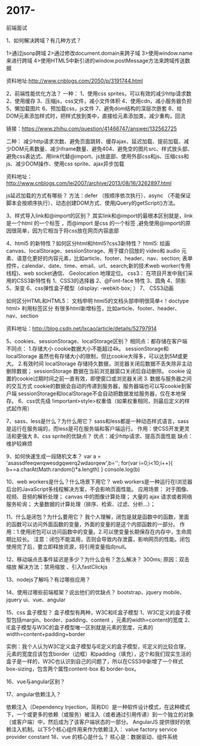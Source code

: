 # 2017-
前端面试




1、如何解决跨域？有几种方式？

1>通过jsonp跨域
2>通过修改document.domain来跨子域
3>使用window.name来进行跨域
4>使用HTML5中新引进的window.postMessage方法来跨域传送数据

资料地址:http://www.cnblogs.com/2050/p/3191744.html

2、前端性能优化方法？
一种：
1、使用css sprites，可以有效的减少http请求数
2、使用缓存
3、压缩js，css文件，减小文件体积
4、使用cdn，减小服务器负担
5、懒加载图片
6、预加载css，js文件
7、避免dom结构的深层次嵌套
8、给DOM元素添加样式时，把样式放到类中，直接给元素添加类，减少重构，回流

链接：https://www.zhihu.com/question/41466747/answer/132562725

二种：
减少http请求次数、避免页面跳转、缓存ajax、延迟加载、提前加载、减少DOM元素数量、减少iframe数量、避免404、避免空的图片src、样式放头部、避免css表达式、用link代替@import、js放底部、使用外部css和js、压缩css和js、减少DOM操作、使用css sprite、ajax异步加载

资料地址：http://www.cnblogs.com/lei2007/archive/2013/08/16/3262897.html

js延迟加载的方式有哪些？
方法：defer （按顺序依次执行）、async （不能保证脚本会按顺序执行）、动态创建DOM方式、使用jQuery的getScript()方法。

3、样式导入link和@import的区别？
其实link和@import的最根本区别就是，link 是一个html 的一个标签 ，而@import 是css 的一个标签 ,避免使用@import的原因很简单，因为它相当于将css放在网页内容底部

4、html5 的新特性？如何区分html和html5?css3新特性？
html5:
绘画 canvas、localStorage、sessionStorage、用于媒介回放的 video和 audio 元素、语意化更好的内容元素，比如article、footer、header、nav、section;
     表单控件，calendar、date、time、email、url、search;新的技术web worker(专用线程)、web socket通信、 Geolocation 地理定位。
css3：
在项目开发中我们采用的CSS3新特性有 
1、CSS3的选择器
2、@Font-face 特性
3、圆角
4、阴影
5、渐变
6、css弹性盒子模型（display: -webkit-box; ）
7、 CSS3动画

如何区分HTML和HTML5：
文档申明
        html5的文档头部申明很简单<！doctype html>
利用标签区分
        有很多html新增标签，比如article、footer、header、nav、section

资料地址：http://blog.csdn.net/lxcao/article/details/52797914

5、cookies、sessionStorage、localStorage区别？
相同点：都存储在客户端
不同点：
1.存储大小
cookie数据大小不能超过4k。
sessionStorage和localStorage 虽然也有存储大小的限制，但比cookie大得多，可以达到5M或更大。
2.有效时间
localStorage 存储持久数据，浏览器关闭后数据不丢失除非主动删除数据；
sessionStorage 数据在当前浏览器窗口关闭后自动删除。
cookie 设置的cookie过期时间之前一直有效，即使窗口或浏览器关闭
3. 数据与服务器之间的交互方式
cookie的数据会自动的传递到服务器，服务器端也可以写cookie到客户端
sessionStorage和localStorage不会自动把数据发给服务器，仅在本地保存。
6、css优先级
!important>style>权重值（如果权重相同，则最后定义的样式起作用）

7、sass、less是什么？为什么用它？
sass和less都是一种动态样式语言，sass是运行在服务端的，而less是可在服务端和客户端运行。
作用：使CSS开发更灵活和更强大
8、css sprite的优缺点？
优点：减少http请求、提高页面性能
缺点：维护较麻烦

9、如何快速生成一段随机文本？
var a = 'asassdfeeqwrqwesdgqwerq2wdasrqew',b='';
for(var i=0;i<10;i++){
b+=a.charAt(Math.random()*a.length)
}
console.log(b)

10、web workers是什么？什么场景下用它？
web workers是一种运行在l浏览器后台的JavaScript多线程解决方案，不会影响页面性能。
应用场景：
对于图像、视频、音频的解析处理；
canvas 中的图像计算处理；
大量的 ajax 请求或者网络服务轮询；
大量数据的计算处理（排序、检索、过滤、分析…）；

11、什么是闭包？为什么要用它？
我个人理解，闭包是就是函数中的函数，里面的函数可以访问外面函数的变量，外面的变量的是这个内部函数的一部分。
作用：1.使用闭包可以访问函数中的变量。2.可以使变量长期保存在内存中，生命周期比较长。
注意：闭包不能滥用，否则会导致内存泄露，影响网页的性能。闭包使用完了后，要立即释放资源，将引用变量指向null。

12、移动端点击事件延迟是多少？为什么会有？怎么解决？
300ms;
原因：双击缩放 
解决方法：禁用缩放 、引入fastClickjs

13、nodejs了解吗？有过哪些应用？

14、使用过哪些前端框架？说出他们的优缺点？
bootstrap、jquery mobile、jquery ui、vue、angular

15、css 盒子模型？
盒子模型有两种，W3C和IE盒子模型
1、W3C定义的盒子模型包括margin、border、padding、content ，元素的width=content的宽度
2、IE盒子模型与W3C的盒子模型唯一区别就是元素的宽度，元素的width=content+padding+border

实例：我个人认为W3C定义盒子模型与IE定义的盒子模型，IE定义的比较合理，元素的宽度应该包含border（边框）和padding（填充），这个和我们现实生活的盒子是一样的，W3C也认识到自己的问题了，所以在CSS3中新增了一个样式box-sizing，包含两个属性content-box 和 border-box。

16、vue与angular区别？

17、angular依赖注入？
 
依赖注入（Dependency Injection，简称DI）是一种软件设计模式，在这种模式下，一个或更多的依赖（或服务）被注入（或者通过引用传递）到一个独立的对象（或客户端）中，然后成为了该客户端状态的一部分。
AngularJS 提供很好的依赖注入机制。以下5个核心组件用来作为依赖注入：
value
factory
service
provider
constant
18、vue 的核心是什么？
核心是：数据驱动、组件系统
